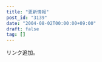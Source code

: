 ```yaml
---
title: "更新情報"
post_id: "3139"
date: "2004-08-02T00:00:00+09:00"
draft: false
tag: []
---
```



リンク追加。
